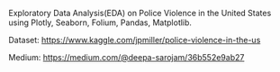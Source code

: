 Exploratory Data Analysis(EDA) on Police Violence in the United States using Plotly, Seaborn, Folium, Pandas, Matplotlib. 

Dataset: https://www.kaggle.com/jpmiller/police-violence-in-the-us 

Medium: https://medium.com/@deepa-sarojam/36b552e9ab27

